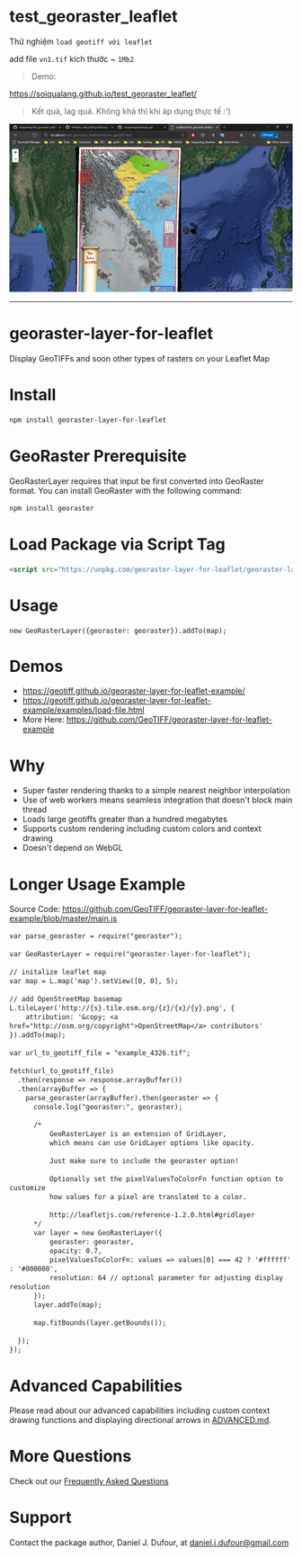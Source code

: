 # test_georaster_leaflet

Thử nghiệm `load geotiff với leaflet`

add file `vn1.tif` kích thước ~ `1Mb2`

> Demo:

https://soiqualang.github.io/test_georaster_leaflet/

> Kết quả, lag quá. Không khả thi khi áp dụng thực tế :')

<img src="img/h1.png">

---

# georaster-layer-for-leaflet
Display GeoTIFFs and soon other types of rasters on your Leaflet Map

# Install
```bash
npm install georaster-layer-for-leaflet
```

# GeoRaster Prerequisite
GeoRasterLayer requires that input be first converted into GeoRaster format.
You can install GeoRaster with the following command:
```bash
npm install georaster
```

# Load Package via Script Tag
```html
<script src="https://unpkg.com/georaster-layer-for-leaflet/georaster-layer-for-leaflet.browserify.min.js"></script>
```

# Usage
```
new GeoRasterLayer({georaster: georaster}).addTo(map);
```

# Demos
- https://geotiff.github.io/georaster-layer-for-leaflet-example/
- https://geotiff.github.io/georaster-layer-for-leaflet-example/examples/load-file.html
- More Here: https://github.com/GeoTIFF/georaster-layer-for-leaflet-example

# Why
- Super faster rendering thanks to a simple nearest neighbor interpolation
- Use of web workers means seamless integration that doesn't block main thread
- Loads large geotiffs greater than a hundred megabytes
- Supports custom rendering including custom colors and context drawing
- Doesn't depend on WebGL


# Longer Usage Example
Source Code: https://github.com/GeoTIFF/georaster-layer-for-leaflet-example/blob/master/main.js
```
var parse_georaster = require("georaster");

var GeoRasterLayer = require("georaster-layer-for-leaflet");

// initalize leaflet map
var map = L.map('map').setView([0, 0], 5);

// add OpenStreetMap basemap
L.tileLayer('http://{s}.tile.osm.org/{z}/{x}/{y}.png', {
    attribution: '&copy; <a href="http://osm.org/copyright">OpenStreetMap</a> contributors'
}).addTo(map);

var url_to_geotiff_file = "example_4326.tif";

fetch(url_to_geotiff_file)
  .then(response => response.arrayBuffer())
  .then(arrayBuffer => {
    parse_georaster(arrayBuffer).then(georaster => {
      console.log("georaster:", georaster);

      /*
          GeoRasterLayer is an extension of GridLayer,
          which means can use GridLayer options like opacity.

          Just make sure to include the georaster option!

          Optionally set the pixelValuesToColorFn function option to customize
          how values for a pixel are translated to a color.

          http://leafletjs.com/reference-1.2.0.html#gridlayer
      */
      var layer = new GeoRasterLayer({
          georaster: georaster,
          opacity: 0.7,
          pixelValuesToColorFn: values => values[0] === 42 ? '#ffffff' : '#000000',
          resolution: 64 // optional parameter for adjusting display resolution
      });
      layer.addTo(map);

      map.fitBounds(layer.getBounds());

  });
});
```

# Advanced Capabilities
Please read about our advanced capabilities including custom context drawing functions and displaying directional arrows in [ADVANCED.md](ADVANCED.md).

# More Questions
Check out our [Frequently Asked Questions](FAQs.md)

# Support
Contact the package author, Daniel J. Dufour, at daniel.j.dufour@gmail.com
